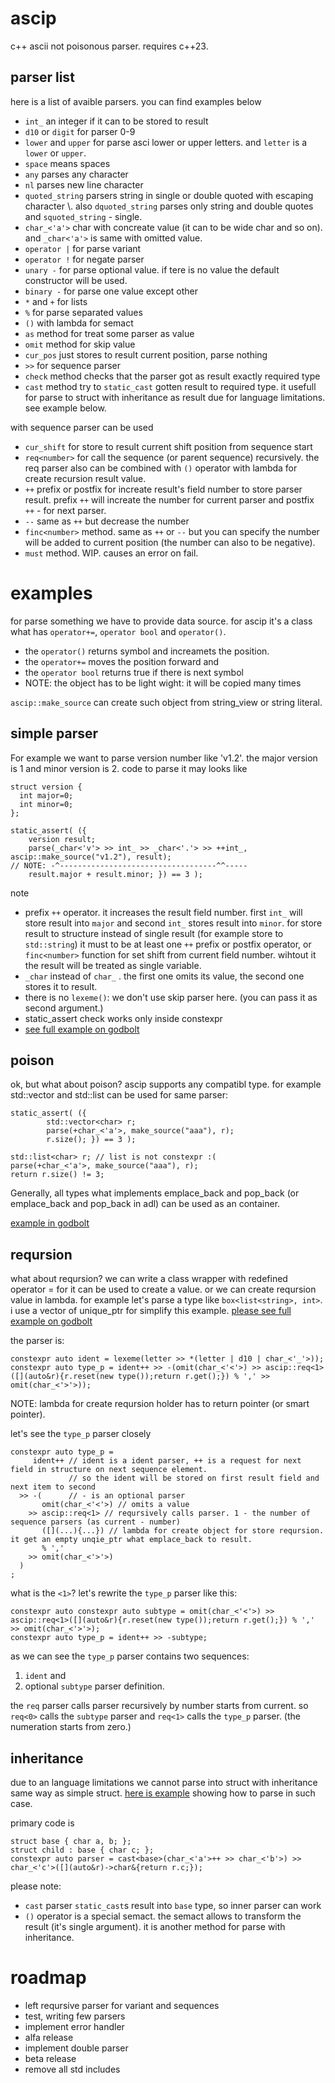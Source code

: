 # ascip
c++ ascii not poisonous parser. requires c++23.
## parser list
here is a list of avaible parsers. you can find examples below
- `int_` an integer if it can to be stored to result
- `d10` or `digit` for parser 0-9
- `lower` and `upper` for parse asci lower or upper letters. and `letter` is a `lower` or `upper`.
- `space` means spaces
- `any` parses any character
- `nl` parses new line character
- `quoted_string` parsers string in single or double quoted with escaping character \\. also `dquoted_string` parses only string and double quotes and `squoted_string` - single.
- `char_<'a'>` char with concreate value (it can to be wide char and so on). and `_char<'a'>` is same with omitted value.
- `operator |` for parse variant
- `operator !` for negate parser
- `unary -` for parse optional value. if tere is no value the default constructor will be used.
- `binary -` for parse one value except other
- `*` and `+` for lists
- `%` for parse separated values
- `()` with lambda for semact
- `as` method for treat some parser as value
- `omit` method for skip value
- `cur_pos` just stores to result current position, parse nothing
- `>>` for sequence parser
- `check` method checks that the parser got as result exactly required type
- `cast` method try to `static_cast` gotten result to required type. it usefull for parse to struct with inheritance as result due for language limitations. see example below.

with sequence parser can be used
- `cur_shift` for store to result current shift position from sequence start
- `req<number>` for call the sequence (or parent sequence) recursively. the req parser also can be combined with `()` operator with lambda for create recursion result value.
- `++` prefix or postfix for increate result's field number to store parser result. prefix `++` will increate the number for current parser and postfix `++` - for next parser.
- `--` same as `++` but decrease the number
- `finc<number>` method. same as `++` or `--` but you can specify the number will be added to current position (the number can also to be negative).
- `must` method. WIP. causes an error on fail.

# examples

for parse something we have to provide data source. for ascip it's a class what has `operator+=`, `operator bool` and `operator()`.
- the `operator()` returns symbol and increamets the position.
- the `operator+=` moves the position forward and
- the `operator bool` returns true if there is next symbol
- NOTE: the object has to be light wight: it will be copied many times

`ascip::make_source` can create such object from string_view or string literal.

## simple parser

For example we want to parse version number like 'v1.2'.  the major version is 1 and minor version is 2. code to parse it may looks like
```
struct version {
  int major=0;
  int minor=0;
};

static_assert( ({
    version result;
    parse(_char<'v'> >> int_ >> _char<'.'> >> ++int_, ascip::make_source("v1.2"), result);
// NOTE: -^-----------------------------------^^-----
    result.major + result.minor; }) == 3 );
```

note
- prefix `++` operator. it increases the result field number. first `int_` will store result into `major` and second `int_` stores result into `minor`. for store result to structure instead of single result (for example store to `std::string`) it must to be at least one `++` prefix or postfix operator, or `finc<number>` function for set shift from current field number. wihtout it the result will be treated as single variable.
- `_char` instead of `char_` . the first one omits its value, the second one stores it to result.
- there is no `lexeme()`: we don't use skip parser here. (you can pass it as second argument.)
- static_assert check works only inside constexpr
- [see full example on godbolt](https://godbolt.org/#g:!((g:!((g:!((h:codeEditor,i:(filename:'1',fontScale:14,fontUsePx:'0',j:1,lang:c%2B%2B,selection:(endColumn:90,endLineNumber:13,positionColumn:90,positionLineNumber:13,selectionStartColumn:90,selectionStartLineNumber:13,startColumn:90,startLineNumber:13),source:'%23include+%3Chttps://raw.githack.com/zerhud/ascip/master/ascip.hpp%3E%0A%0A%0Astruct+version+%7B%0A++int+major%3D0%3B%0A++int+minor%3D0%3B%0A%7D%3B%0A%0Ausing+ascip::_char%3B%0Ausing+ascip::int_%3B%0Ausing+ascip::make_source%3B%0A%0Aconstexpr+auto+ver+%3D+lexeme(_char%3C!'v!'%3E+%3E%3E+int_+%3E%3E+_char%3C!'.!'%3E+%3E%3E+%2B%2Bint_)%3B+//+other+variant%0A%0Aconstexpr+void+fnc_must_to_be_constexpr()+%7B%0A++static_assert(+(%7B%0A++++version+result%3B%0A++++parse(_char%3C!'v!'%3E+%3E%3E+int_+%3E%3E+_char%3C!'.!'%3E+%3E%3E+%2B%2Bint_,+ascip::make_source(%22v1.2%22),+result)%3B%0A++++result.major+%2B+result.minor%3B+%7D)+%3D%3D+3+)%3B%0A%7D%0A%0Aint+main(int,char**)+%7B%0A++return+0%3B%0A%7D'),l:'5',n:'0',o:'C%2B%2B+source+%231',t:'0')),k:100,l:'4',m:50,n:'0',o:'',s:0,t:'0'),(g:!((g:!((h:compiler,i:(compiler:g131,deviceViewOpen:'1',filters:(b:'0',binary:'1',binaryObject:'1',commentOnly:'0',debugCalls:'1',demangle:'0',directives:'0',execute:'1',intel:'0',libraryCode:'0',trim:'1'),flagsViewOpen:'1',fontScale:14,fontUsePx:'0',j:1,lang:c%2B%2B,libs:!(),options:'-std%3Dc%2B%2B23',overrides:!(),selection:(endColumn:1,endLineNumber:1,positionColumn:1,positionLineNumber:1,selectionStartColumn:1,selectionStartLineNumber:1,startColumn:1,startLineNumber:1),source:1),l:'5',n:'0',o:'+x86-64+gcc+13.1+(Editor+%231)',t:'0')),header:(),k:50,l:'4',m:50,n:'0',o:'',s:0,t:'0'),(g:!((h:output,i:(compilerName:'x86-64+gcc+13.1',editorid:1,fontScale:14,fontUsePx:'0',j:1,wrap:'1'),l:'5',n:'0',o:'Output+of+x86-64+gcc+13.1+(Compiler+%231)',t:'0')),header:(),k:50,l:'4',n:'0',o:'',s:0,t:'0')),l:'2',m:50,n:'0',o:'',t:'0')),l:'3',n:'0',o:'',t:'0')),version:4)

## poison
ok, but what about poison? ascip supports any compatibl type. for example std::vector and std::list can be used for same parser:

```
static_assert( ({
        std::vector<char> r;
        parse(+char_<'a'>, make_source("aaa"), r);
        r.size(); }) == 3 );

std::list<char> r; // list is not constexpr :(
parse(+char_<'a'>, make_source("aaa"), r);
return r.size() != 3;
```

Generally, all types what implements emplace_back and pop_back (or emplace_back and pop_back in adl) can be used as an container.

[example in godbolt](https://godbolt.org/#g:!((g:!((g:!((h:codeEditor,i:(filename:'1',fontScale:14,fontUsePx:'0',j:2,lang:c%2B%2B,selection:(endColumn:26,endLineNumber:16,positionColumn:26,positionLineNumber:16,selectionStartColumn:5,selectionStartLineNumber:9,startColumn:5,startLineNumber:9),source:'%23include+%3Ctuple%3E%0A%23include+%3Clist%3E%0A%23include+%3Cvector%3E%0A%23include+%3Chttps://raw.githack.com/zerhud/ascip/master/ascip.hpp%3E%0A%0Aint+main(int,char**)+%7B%0A++++using+ascip::char_%3B%0A++++using+ascip::make_source%3B%0A++++static_assert(+(%7B%0A++++++++std::vector%3Cchar%3E+r%3B%0A++++++++parse(%2Bchar_%3C!'a!'%3E,+make_source(%22aaa%22),+r)%3B%0A++++++++r.size()%3B+%7D)+%3D%3D+3+)%3B%0A%0A++++std::list%3Cchar%3E+r%3B%0A++++parse(%2Bchar_%3C!'a!'%3E,+make_source(%22aaa%22),+r)%3B%0A++++return+r.size()+!!%3D+3%3B%0A%7D'),l:'5',n:'0',o:'C%2B%2B+source+%232',t:'0'),(h:compiler,i:(compiler:g131,deviceViewOpen:'1',filters:(b:'0',binary:'1',binaryObject:'1',commentOnly:'0',debugCalls:'1',demangle:'0',directives:'0',execute:'1',intel:'0',libraryCode:'0',trim:'1'),flagsViewOpen:'1',fontScale:14,fontUsePx:'0',j:1,lang:c%2B%2B,libs:!(),options:'-std%3Dc%2B%2B23',overrides:!(),selection:(endColumn:1,endLineNumber:1,positionColumn:1,positionLineNumber:1,selectionStartColumn:1,selectionStartLineNumber:1,startColumn:1,startLineNumber:1),source:2),l:'5',n:'0',o:'+x86-64+gcc+13.1+(Editor+%232)',t:'0')),header:(),k:100,l:'4',m:50,n:'0',o:'',s:0,t:'0'),(g:!((h:output,i:(compilerName:'x86-64+gcc+13.1',editorid:2,fontScale:14,fontUsePx:'0',j:1,wrap:'1'),l:'5',n:'0',o:'Output+of+x86-64+gcc+13.1+(Compiler+%231)',t:'0')),header:(),l:'4',m:50,n:'0',o:'',s:0,t:'0')),l:'3',n:'0',o:'',t:'0')),version:4)

## reqursion
what about reqursion? we can write a class wrapper with redefined operator = for it can be used to create a value. or we can create reqursion value in lambda. for example let's parse a type like `box<list<string>, int>`. i use a vector of unique_ptr for simplify this example. [please see full example on godbolt](https://godbolt.org/#z:OYLghAFBqd5QCxAYwPYBMCmBRdBLAF1QCcAaPECAMzwBtMA7AQwFtMQByARg9KtQYEAysib0QXACx8BBAKoBnTAAUAHpwAMvAFYTStJg1DIApACYAQuYukl9ZATwDKjdAGFUtAK4sGIAOwArKSuADJ4DJgAcj4ARpjEIGZmpAAOqAqETgwe3r4BwemZjgLhkTEs8YnJtpj2JQxCBEzEBLk%2BfkG19dlNLQRl0XEJSSkKza3t%2BV3j/YMVVaMAlLaoXsTI7BzmAMwRyN5YANQmO27jxBHAp9gmGgCCu/uHmCdnAG6YDiQ3d49mewYBy8x1ObjYLBIAE9fg8/k8gS83m4EAQCKkFCAAPRY4hMADuADpgIQEExkABrQloFhYgBeCQQIKxTAUyDwqSxLFZBASLLZHMJCFSqVhjweFy8DiOBChqVeJn8VjhGgAnON0CAQBcrkdmGxTsrxeqCJqQJ9vsQwRqtV4GHgAI5eTAAfVSBCtZ1l8t%2BO2wRwUXliLu9mAUhvh/gAIhGVeL7hECEduREIInSMgycQAFTZpYnJV/I7Fo5eTJGI6s9mpLXoLgaWP3Eul8vASsCmsoLMuxvNsu6qscrX0NEJRtFktoBjjTCqVLESteIhHPBYQRvKNHeiqTBsCAj3kL33%2B7P7zCjo/%2BNxHOsaAvXzMtHtnMAcF2vm5LJbjtWzRzIF1WSUVoICOCBFQsANTS1HUK09CxUhaJQ0zXAhSHbastW5ClXQUNYNkwcDklQClzDMFYjmIb8diNZtmwgK1AgsBtAk3U4Yx2TdX1QV982sMCzCOU9GIsLgTFY9j2NfCleOoyDFSjPjOPYo4dnQsjRAYI5EOIYCV1Qsi5PhB5mynGc5wXJgl1QGU5VdVINzA1dGAIax%2BOPI4AFoIFQFhCAgR9iGfNwPxfbY/SU24/QwocQGITAHTBMS/XApjxKjCArKIcwADYqIg4hCXipQCAgSJ8Vs%2BUIC/Q14oIdYtMK4Bz2qiNoz4sxAiOV9SFfN4ov9Xz/MC4LQuwMavyMlUTSYf9AIUYDSrAiDQ0ow0dOQ0M3XQzzB07IbSusPaYMQzYKOOkBsNw/DNiIswmEM9D8powr9UwcTmPStrFI3FTXyYPqpuNP88AAoCEiW8ClVW%2BCNsIrbUh2i6DqIiwLoUU7MHOjssKYHCXTw9ZbrIh6zliDNfmSCjnqNO5VTphjCUDYNQ3DJiWKjTybjej6Od%2Bzjuo4WJeJOSwBKEsDCuZkM7LZ0T0q5v0efZr7lM419kFk76lI4zcdiOIGJ2LEGwYWiHQKhiwYfWpD4bs7avORvzDssdHMexzDLrx66icIsjYlQVQwVoPBxmtD0rhuchBEp8insNtUGaloMZflOWOcV7BpdZ3mFe51gFTVtjklg64qdFyCIEE7NJaZlOc6YsTWMznmi7IxNDKM9r%2Bb1g2fybEs6oao4GxoyMow4FZaE4QJeD8DgtFIVBODcNyxcJgjRZ2HhSAITRJ5WCkQECDR9E4SQ5/3pfOF4TFT73hfJ9IOBYBgRAUF81I6ASchKBpL/6CJGAFwbepAsDvFBpgAAangTA%2BIADy8p547xoLQQ8mIICxCvrECILQoScB3jg5gxAoTwNiNoL4D8d40jYIIeBDBaD4MfmAzAsQvDADcGIWgmJuC8CwNyIw4hmH4Hig4PAnweGL1nF8JcWwd6JjqFfEOsQ8QkI8FgK%2BEcWAEKflQAwwAFAwLgYgxgOiZCCBEGIdgUhzHyCUGoK%2BuguD6EMMYNeNhlGYkgCsVA7psg8M8hqdiphLDWABLwVAnxiCXCwF46q3RKHZBcAwdwngOh6DCBEIYlQRjOKKFkAQUw/B5IyAUhg8xhiJGcXYRJAg%2BiTDSfkapdRamNAmAMLJCxcm2HaUUvQsxWgVJyVUlYG9NgSCnjPS%2BzDl4cCOKoAAHDlTyOVJBHGAMgZARwQGEi4GBXAhASBby4EsXgD8tBflIEfE%2BZ8OAX1INom589F6zNviAe%2B%2B8Vgv3fmsdES5f4QEwPgIgMS9D8AsaIcQNjwV2JUOoZhTjSD4jxDWXhkyOCz1IM8iJnB4FLlSEuI4qAqDzKWSstZGytk7L2RADwLAAEJGOac3enyVgIEwEwLAiR4nTzubwR5p9sXXw4G8j5j9LnXNPrynY0yXk3xZeK9FZhZU4pFQqi5KwomZGcJIIAA%3D)

the parser is:
```
constexpr auto ident = lexeme(letter >> *(letter | d10 | char_<'_'>));
constexpr auto type_p = ident++ >> -(omit(char_<'<'>) >> ascip::req<1>([](auto&r){r.reset(new type());return r.get();}) % ',' >> omit(char_<'>'>));
```
NOTE: lambda for create reqursion holder has to return pointer (or smart pointer).

let's see the `type_p` parser closely
```
constexpr auto type_p =
     ident++ // ident is a ident parser, ++ is a request for next field in structure on next sequence element.
             // so the ident will be stored on first result field and next item to second
  >> -(      // - is an optional parser
       omit(char_<'<'>) // omits a value
    >> ascip::req<1> // reqursively calls parser. 1 - the number of sequence parsers (as current - number)
       ([](...){...}) // lambda for create object for store reqursion. it get an empty unqie_ptr what emplace_back to result.
       % ','
    >> omit(char_<'>'>)
  )
;
```
what is the `<1>`? let's rewrite the `type_p` parser like this:
```
constexpr auto constexpr auto subtype = omit(char_<'<'>) >> ascip::req<1>([](auto&r){r.reset(new type());return r.get();}) % ',' >> omit(char_<'>'>);
constexpr auto type_p = ident++ >> -subtype;
```
as we can see the `type_p` parser contains two sequences: 
1. `ident` and
2. optional `subtype` parser definition.

the `req` parser calls parser recursively by number starts from current. so `req<0>` calls the `subtype` parser and `req<1>` calls the `type_p` parser. (the numeration starts from zero.)

## inheritance
due to an language limitations we cannot parse into struct with inheritance same way as simple struct. [here is example](https://godbolt.org/#g:!((g:!((g:!((h:codeEditor,i:(filename:'1',fontScale:14,fontUsePx:'0',j:1,lang:c%2B%2B,selection:(endColumn:14,endLineNumber:10,positionColumn:14,positionLineNumber:10,selectionStartColumn:14,selectionStartLineNumber:10,startColumn:14,startLineNumber:10),source:'%23include+%3Chttps://raw.githack.com/zerhud/ascip/master/ascip.hpp%3E%0A%0A%0Astruct+base+%7B+char+a,+b%3B+%7D%3B%0Astruct+child+:+base+%7B+char+c%3B+%7D%3B%0A%0Aconstexpr+void+example()+%7B%0A++++using+ascip::char_%3B%0A++++using+ascip::space%3B%0A++++constexpr+auto+parser+%3D+cast%3Cbase%3E(char_%3C!'a!'%3E%2B%2B+%3E%3E+char_%3C!'b!'%3E)+%3E%3E+char_%3C!'c!'%3E(%5B%5D(auto%26r)-%3Echar%26%7Breturn+r.c%3B%7D)%3B%0A++++static_assert(+(%7B+child+r%3B%0A++++++++parse(parser,+%2Bspace,+ascip::make_source(%22a+b+c%22),+r)%3B%0A++++++++(r.a%3D%3D!'a!')+%2B+(2*(r.b%3D%3D!'b!'))+%2B+(4*(r.c%3D%3D!'c!'))%3B%0A++++%7D)+%3D%3D+7+)%3B%0A%7D%0A%0Aint+main(int,char**)+%7B%0A++++example()%3B%0A++++return+0%3B%0A%7D'),l:'5',n:'0',o:'C%2B%2B+source+%231',t:'0')),k:100,l:'4',m:50,n:'0',o:'',s:0,t:'0'),(g:!((g:!((h:compiler,i:(compiler:g131,deviceViewOpen:'1',filters:(b:'0',binary:'1',binaryObject:'1',commentOnly:'0',debugCalls:'1',demangle:'0',directives:'0',execute:'1',intel:'0',libraryCode:'0',trim:'1'),flagsViewOpen:'1',fontScale:14,fontUsePx:'0',j:1,lang:c%2B%2B,libs:!(),options:'-std%3Dc%2B%2B23',overrides:!(),selection:(endColumn:1,endLineNumber:1,positionColumn:1,positionLineNumber:1,selectionStartColumn:1,selectionStartLineNumber:1,startColumn:1,startLineNumber:1),source:1),l:'5',n:'0',o:'+x86-64+gcc+13.1+(Editor+%231)',t:'0')),header:(),k:50,l:'4',m:50,n:'0',o:'',s:0,t:'0'),(g:!((h:output,i:(compilerName:'x86-64+gcc+13.1',editorid:1,fontScale:14,fontUsePx:'0',j:1,wrap:'1'),l:'5',n:'0',o:'Output+of+x86-64+gcc+13.1+(Compiler+%231)',t:'0')),header:(),k:50,l:'4',n:'0',o:'',s:0,t:'0')),l:'2',m:50,n:'0',o:'',t:'0')),l:'3',n:'0',o:'',t:'0')),version:4) showing how to parse in such case.

primary code is
```
struct base { char a, b; };
struct child : base { char c; };
constexpr auto parser = cast<base>(char_<'a'>++ >> char_<'b'>) >> char_<'c'>([](auto&r)->char&{return r.c;});
```

please note:
- `cast` parser `static_cast`s result into `base` type, so inner parser can work
- `()` operator is a special semact. the semact allows to transform the result (it's single argument). it is another method for parse with inheritance.

# roadmap
- left reqursive parser for variant and sequences
- test, writing few parsers
- implement error handler
- alfa release
- implement double parser
- beta release
- remove all std includes

